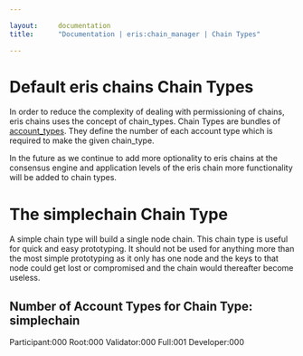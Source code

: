 ```yaml
---

layout:     documentation
title:      "Documentation | eris:chain_manager | Chain Types"

---
```


# Default eris chains Chain Types

In order to reduce the complexity of dealing with permissioning
of chains, eris chains uses the concept of chain_types. Chain Types are
bundles of [account_types](account_types). They define the number of
each account type which is required to make the given chain_type.

In the future as we continue to add more optionality to eris chains at
the consensus engine and application levels of the eris chain more
functionality will be added to chain types.


# The simplechain Chain Type

A simple chain type will build a single node chain. This chain type is useful
for quick and easy prototyping. It should not be used for anything more than
the most simple prototyping as it only has one node and the keys to that node
could get lost or compromised and the chain would thereafter become useless.


## Number of Account Types for Chain Type: simplechain


Participant:000
Root:000
Validator:000
Full:001
Developer:000